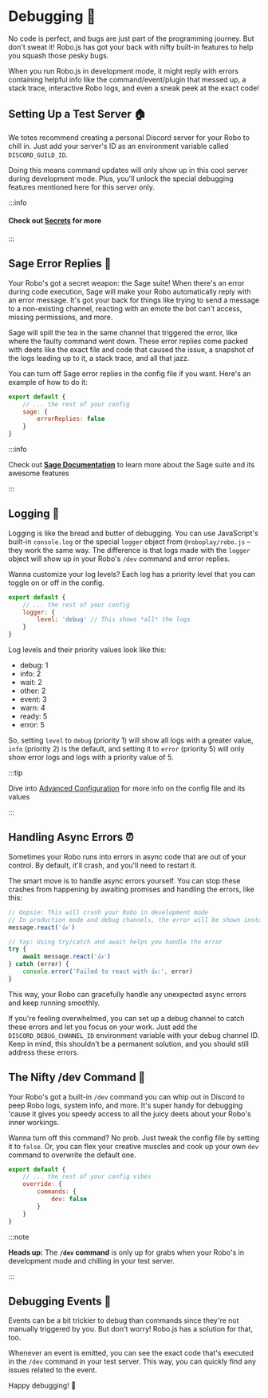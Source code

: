 # Debugging 🐞

No code is perfect, and bugs are just part of the programming journey. But don't sweat it! Robo.js has got your back with nifty built-in features to help you squash those pesky bugs.

When you run Robo.js in development mode, it might reply with errors containing helpful info like the command/event/plugin that messed up, a stack trace, interactive Robo logs, and even a sneak peek at the exact code!

## Setting Up a Test Server 🏠

We totes recommend creating a personal Discord server for your Robo to chill in. Just add your server's ID as an environment variable called `DISCORD_GUILD_ID`.

Doing this means command updates will only show up in this cool server during development mode. Plus, you'll unlock the special debugging features mentioned here for this server only.

:::info

#### Check out [Secrets](/docs/basics/secrets) for more

:::

## Sage Error Replies 🔮

Your Robo's got a secret weapon: the Sage suite! When there's an error during code execution, Sage will make your Robo automatically reply with an error message. It's got your back for things like trying to send a message to a non-existing channel, reacting with an emote the bot can't access, missing permissions, and more.

Sage will spill the tea in the same channel that triggered the error, like where the faulty command went down. These error replies come packed with deets like the exact file and code that caused the issue, a snapshot of the logs leading up to it, a stack trace, and all that jazz.

You can turn off Sage error replies in the config file if you want. Here's an example of how to do it:

```javascript title="config/robo.mjs" showLineNumbers {3-5}
export default {
	// ... the rest of your config
	sage: {
		errorReplies: false
	}
}
```

:::info

Check out **[Sage Documentation](/docs/basics/sage)** to learn more about the Sage suite and its awesome features

:::

## Logging 📝

Logging is like the bread and butter of debugging. You can use JavaScript's built-in `console.log` or the special `logger` object from `@roboplay/robo.js` – they work the same way. The difference is that logs made with the `logger` object will show up in your Robo's `/dev` command and error replies.

Wanna customize your log levels? Each log has a priority level that you can toggle on or off in the config.

```javascript title="config/robo.mjs" showLineNumbers {3-5}
export default {
	// ... the rest of your config
	logger: {
		level: 'debug' // This shows *all* the logs
	}
}
```

Log levels and their priority values look like this:

- debug: 1
- info: 2
- wait: 2
- other: 2
- event: 3
- warn: 4
- ready: 5
- error: 5

So, setting `level` to `debug` (priority 1) will show all logs with a greater value, `info` (priority 2) is the default, and setting it to `error` (priority 5) will only show error logs and logs with a priority value of 5.

:::tip

Dive into [Advanced Configuration](/docs/advanced/configuration) for more info on the config file and its values

:::

## Handling Async Errors ⏰

Sometimes your Robo runs into errors in async code that are out of your control. By default, it'll crash, and you'll need to restart it.

The smart move is to handle async errors yourself. You can stop these crashes from happening by awaiting promises and handling the errors, like this:

```javascript showLineNumbers {6-10}
// Oopsie: This will crash your Robo in development mode
// In production mode and debug channels, the error will be shown instead
message.react('👍')

// Yay: Using try/catch and await helps you handle the error
try {
	await message.react('👍')
} catch (error) {
	console.error('Failed to react with 👍:', error)
}
```

This way, your Robo can gracefully handle any unexpected async errors and keep running smoothly.

If you're feeling overwhelmed, you can set up a debug channel to catch these errors and let you focus on your work. Just add the `DISCORD_DEBUG_CHANNEL_ID` environment variable with your debug channel ID. Keep in mind, this shouldn't be a permanent solution, and you should still address these errors.

## The Nifty /dev Command 🔧

Your Robo's got a built-in `/dev` command you can whip out in Discord to peep Robo logs, system info, and more. It's super handy for debugging 'cause it gives you speedy access to all the juicy deets about your Robo's inner workings.

Wanna turn off this command? No prob. Just tweak the config file by setting it to `false`. Or, you can flex your creative muscles and cook up your own `dev` command to overwrite the default one.

```javascript showLineNumbers title="config/robo.mjs"
export default {
	// ... the rest of your config vibes
	override: {
		commands: {
			dev: false
		}
	}
}
```

:::note

**Heads up:** The **`/dev` command** is only up for grabs when your Robo's in development mode and chilling in your test server.

:::

## Debugging Events 🎉

Events can be a bit trickier to debug than commands since they're not manually triggered by you. But don't worry! Robo.js has a solution for that, too.

Whenever an event is emitted, you can see the exact code that's executed in the `/dev` command in your test server. This way, you can quickly find any issues related to the event.

Happy debugging! 🐛
